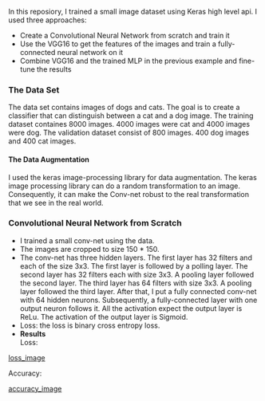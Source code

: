 In this reposiory, I trained a small image dataset using Keras high level api. I used three approaches:

- Create a Convolutional Neural Network from scratch and train it
- Use the VGG16 to get the features of the images and train a fully-connected neural network on it
- Combine VGG16 and the trained MLP in the previous example and fine-tune the results

### The Data Set
The data set contains images of dogs and cats. The goal is to create a classifier that can distinguish between a cat and a dog image. The training dataset containes 8000 images. 4000 images were cat and 4000 images were dog. The validation dataset consist of 800 images. 400 dog images and 400 cat images. 

#### The Data Augmentation
I used the keras image-processing library for data augmentation. The keras image processing library can do a random transformation to an image. Consequently, it can make the Conv-net robust to the real transformation that we see in the real world. 
 
### Convolutional Neural Network from Scratch

- I trained a small conv-net using the data. 
- The images are cropped to size 150 * 150. 
- The conv-net has three hidden layers. The first layer has 32 filters and each of the size 3x3. The first layer is followed by a polling layer. The second layer has 32 filters each with size 3x3. A pooling layer followed the second layer. The third layer has 64 filters with size 3x3. A pooling layer followed the third layer. After that, I put a fully connected conv-net with $64$ hidden neurons. Subsequently, a fully-connected layer with one output neuron follows it. All the activation expect the output layer is ReLu. The activation of the output layer is Sigmoid. 
- Loss: the loss is binary cross entropy loss.
- **Results**     
Loss:
>>> 
[loss_image](images/loss-epoch.png "loss vs epoch for conv-net")

Accuracy:
>>>
[accuracy_image](images/accuracy-epoch.png "accuracy vs epoch for conv-net")
